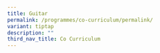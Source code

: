 ```yaml
---
title: Guitar
permalink: /programmes/co-curriculum/permalink/
variant: tiptap
description: ""
third_nav_title: Co Curriculum
---
```


